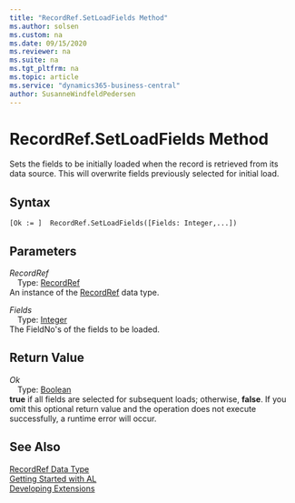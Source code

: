 ```yaml
---
title: "RecordRef.SetLoadFields Method"
ms.author: solsen
ms.custom: na
ms.date: 09/15/2020
ms.reviewer: na
ms.suite: na
ms.tgt_pltfrm: na
ms.topic: article
ms.service: "dynamics365-business-central"
author: SusanneWindfeldPedersen
---
```

[//]: # (START>DO_NOT_EDIT)
[//]: # (IMPORTANT:Do not edit any of the content between here and the END>DO_NOT_EDIT.)
[//]: # (Any modifications should be made in the .xml files in the ModernDev repo.)
# RecordRef.SetLoadFields Method
Sets the fields to be initially loaded when the record is retrieved from its data source. This will overwrite fields previously selected for initial load.


## Syntax
```
[Ok := ]  RecordRef.SetLoadFields([Fields: Integer,...])
```
## Parameters
*RecordRef*  
&emsp;Type: [RecordRef](recordref-data-type.md)  
An instance of the [RecordRef](recordref-data-type.md) data type.  

*Fields*  
&emsp;Type: [Integer](../integer/integer-data-type.md)  
The FieldNo's of the fields to be loaded.  


## Return Value
*Ok*  
&emsp;Type: [Boolean](../boolean/boolean-data-type.md)  
**true** if all fields are selected for subsequent loads; otherwise, **false**. If you omit this optional return value and the operation does not execute successfully, a runtime error will occur.    


[//]: # (IMPORTANT: END>DO_NOT_EDIT)
## See Also
[RecordRef Data Type](recordref-data-type.md)  
[Getting Started with AL](../devenv-get-started.md)  
[Developing Extensions](../devenv-dev-overview.md)